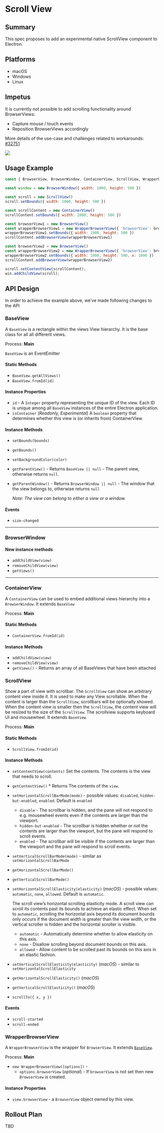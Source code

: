 # Scroll View

## Summary

This spec proposes to add an experimental native ScrollView component to Electron.

## Platforms
* macOS 
* Windows
* Linux

## Impetus

It is currently not possible to add scrolling functionality around BrowserViews:

* Capture mouse / touch events
* Reposition BrowserViews accordingly

More details of the use-case and challenges related to workarounds: [#32751](https://github.com/electron/electron/issues/32751)

![](https://user-images.githubusercontent.com/2891206/150981006-84fe796e-60bd-43c0-952d-831d1bfd9998.gif)

## Usage Example

```js
const { BrowserView, BrowserWindow, ContainerView, ScrollView, WrapperBrowserView } = require("electron");

const window = new BrowserWindow({ width: 1000, height: 500 })

const scroll = new ScrollView()
scroll.setBounds({ width: 1000, height: 500 })

const scrollContent = new ContainerView()
scrollContent.setBounds({ width: 2000, height: 500 })

const browserView1 = new BrowserView()
const wrapperBrowserView1 = new WrapperBrowserView({ 'browserView': browserView1 });
wrapperBrowserView1.setBounds({ width: 1000, height: 500 })
scrollContent.addBrowserView(wrapperBrowserView1)

const browserView2 = new BrowserView()
const wrapperBrowserView2 = new WrapperBrowserView({ 'browserView': browserView2 });
wrapperBrowserView2.setBounds({ width: 1000, height: 500, x: 1000 })
scrollContent.addBrowserView(wrapperBrowserView2)

scroll.setContentView(scrollContent);
win.addChildView(scroll);
```


## API Design

In order to achieve the example above, we've made following changes to the API

### BaseView

A `BaseView` is a rectangle within the views View hierarchy. It is the base
class for all all different views. 

Process: **Main**

`BaseView` is an EventEmitter


#### Static Methods

* `BaseView.getAllViews()`
* `BaseView.fromId(id)`

#### Instance Properties

* `id` - A `Integer` property representing the unique ID of the view. Each ID is unique among all `BaseView` instances of the entire Electron application.
* `isContainer` (*Readonly, Experimental*) A `boolean` property that determines whether this view is (or inherits from) ContainerView.

#### Instance Methods

* `setBounds(bounds)`
* `getBounds()`
* `setBackgroundColor(color)`
* `getParentView()` - Returns `BaseView || null` - The parent view, otherwise returns `null`.
* `getParentWindow()` - Returns `BrowserWindow || null` - The window that the view belongs to, otherwise returns 	`null`

	*Note: The view can belong to either a view or a window.* 

#### Events

* `size-changed`
  
- - - 

### BrowserWindow 

#### New instance methods

* `addChildView(view)` 
* `removeChildView(view)`
* `getViews()`

- - -

### ContainerView

A `ContainerView` can be used to embed additional views hierarchy into a `BrowserWindow`. It extends `BaseView`

Process: **Main**

#### Static Methods

* `ContainerView.fromId(id)` 

#### Instance Methods

* `addChildView(view)`
* `removeChildView(view)`
* `getViews()` - Returns an array of all BaseViews that have been attached


### ScrollView

Show a part of view with scrollbar.  The `ScrollView` can show an arbitrary content view inside it. It is used to make any View scrollable. When the content is larger than the `ScrollView`, scrollbars will be optionally showed. When the content view is smaller then the `ScrollView`, the content view will be resized to the size of the `ScrollView`. The scrollview supports keyboard UI and mousewheel. It extends `BaseView`.

Process: **Main**


#### Static Methods


* `ScrollView.fromId(id)`

#### Instance Methods

* `setContentView(contents)` Set the contents. The contents is the view that needs to scroll.
* `getContentView()`  * Returns The contents of the `view`.
* `setHorizontalScrollBarMode(mode)` - possible values: `disabled`,  `hidden-but-enabled`, `enabled`. Default is `enabled` 
  * `disable` - The scrollbar is hidden, and the pane will not respond to e.g. mousewheel events even if the contents are larger than the viewport.
  * `hidden-but-enabled` - The scrollbar is hidden whether or not the contents are larger than the viewport, but the pane will respond to scroll events.
  * `enabled` - The scrollbar will be visible if the contents are larger than the viewport and the pane will respond to scroll events.
* `setVerticalScrollBarMode(mode)` - similar as `setHorizontalScrollBarMode`
* `getHorizontalScrollBarMode()`
* `getVerticalScrollBarMode()`
* `setHorizontalScrollElasticity(elasticity)` (*macOS*) - possible values: `automatic`, `none`, `allowed`. Default is `automatic`.
  
  The scroll view’s horizontal scrolling elasticity mode.
  A scroll view can scroll its contents past its bounds to achieve an elastic effect. 
  When set to `automatic`, scrolling the horizontal axis beyond its document bounds only occurs if the document width is greater than the view width, or the vertical scroller is hidden and the horizontal scroller is visible.
  * `automatic` - Automatically determine whether to allow elasticity on this axis.
  * `none` - Disallow scrolling beyond document bounds on this axis.
  * `allowed` - Allow content to be scrolled past its bounds on this axis in an elastic fashion.

* `setVerticalScrollElasticity(elasticity)` (_macOS_) - similar to `setHorizontalScrollElasticity`
* `getHorizontalScrollElasticity()` (_macOS_)
* `getVerticalScrollElasticity()` (_macOS_)
* `scrollTo({ x, y })`


#### Events

* `scroll-started`
* `scroll-ended`


### WrapperBrowserView

A `WrapperBrowserView` is the wrapper for `BrowserView`. It extends [`BaseView`](base-view.md).

Process: **Main**

* `new WrapperBrowserView([options])` - 
  * `options.browserView` (*optional*) - If `browserView` is not set then new `BrowserView` is created.


#### Instance Properties

* `view.browserView` - a `BrowserView` object owned by this view.
  
## Rollout Plan

TBD